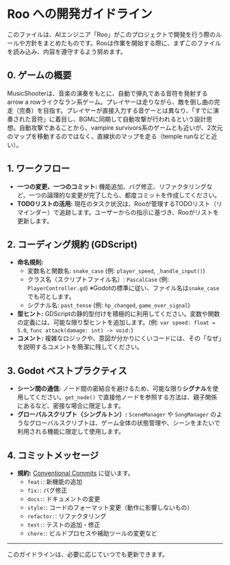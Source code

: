 # Roo への開発ガイドライン

このファイルは、AIエンジニア「Roo」がこのプロジェクトで開発を行う際のルールや方針をまとめたものです。Rooは作業を開始する際に、まずこのファイルを読み込み、内容を遵守するよう努めます。

## 0. ゲームの概要
MusicShooterは、音楽の演奏をもとに、自動で弾丸である音符を発射するarrow a rowライクなラン系ゲーム。プレイヤーは走りながら、敵を倒し曲の完走（完奏）を目指す。プレイヤーが直接入力する音ゲーとは異なり、「すでに演奏された音符」に着目し、BGMに同期して自動攻撃が行われるという設計思想。自動攻撃であることから、vampire survivors系のゲームとも近いが、2次元のマップを移動するのではなく、直線状のマップを走る（temple runなどと近い）。

## 1. ワークフロー

- **一つの変更、一つのコミット:** 機能追加、バグ修正、リファクタリングなど、一つの論理的な変更が完了したら、都度コミットを作成してください。
- **TODOリストの活用:** 現在のタスク状況は、Rooが管理するTODOリスト（リマインダー）で追跡します。ユーザーからの指示に基づき、Rooがリストを更新します。

## 2. コーディング規約 (GDScript)

- **命名規則:**
    - 変数名と関数名: `snake_case` (例: `player_speed`, `_handle_input()`)
    - クラス名（スクリプトファイル名）: `PascalCase` (例: `PlayerController.gd`) ※Godotの標準に従い、ファイル名は`snake_case`でも可とします。
    - シグナル名: `past_tense` (例: `hp_changed`, `game_over_signal`)
- **型ヒント:** GDScriptの静的型付けを積極的に利用してください。変数や関数の定義には、可能な限り型ヒントを追加します。(例: `var speed: float = 5.0`, `func attack(damage: int) -> void:`)
- **コメント:** 複雑なロジックや、意図が分かりにくいコードには、その「なぜ」を説明するコメントを簡潔に残してください。

## 3. Godot ベストプラクティス

- **シーン間の通信:** ノード間の密結合を避けるため、可能な限り**シグナル**を使用してください。`get_node()` で直接他ノードを参照する方法は、親子関係にあるなど、密接な場合に限定します。
- **グローバルスクリプト（シングルトン）:** `SceneManager` や `SongManager` のようなグローバルスクリプトは、ゲーム全体の状態管理や、シーンをまたいで利用される機能に限定して使用します。

## 4. コミットメッセージ

- **規約:** [Conventional Commits](https://www.conventionalcommits.org/) に従います。
    - `feat:`: 新機能の追加
    - `fix:`: バグ修正
    - `docs:`: ドキュメントの変更
    - `style:`: コードのフォーマット変更（動作に影響しないもの）
    - `refactor:`: リファクタリング
    - `test:`: テストの追加・修正
    - `chore:`: ビルドプロセスや補助ツールの変更など

---
このガイドラインは、必要に応じていつでも更新できます。